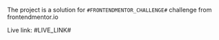 The project is a solution for `#FRONTENDMENTOR_CHALLENGE#` challenge from frontendmentor.io

Live link: #LIVE_LINK#